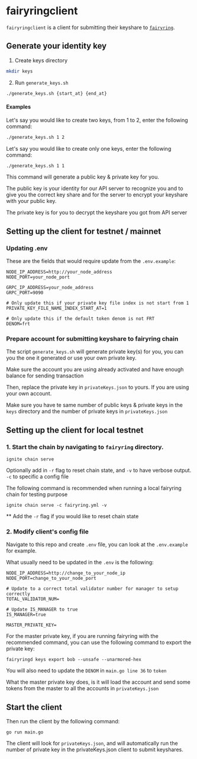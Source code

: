 # fairyringclient

`fairyringclient` is a client for submitting their keyshare to [`fairyring`](https://github.com/FairBlock/fairyring).

## Generate your identity key

1. Create keys directory

```bash
mkdir keys
```

2. Run `generate_keys.sh`

```bash
./generate_keys.sh {start_at} {end_at}
```

#### Examples

Let's say you would like to create two keys, from 1 to 2, enter the following command:

```bash
./generate_keys.sh 1 2
```

Let's say you would like to create only one keys, enter the following command:

```bash
./generate_keys.sh 1 1
```

This command will generate a public key & private key for you.

The public key is your identity for our API server to recognize you and to give you the correct key share and for the server to encrypt your keyshare with your public key.

The private key is for you to decrypt the keyshare you got from API server

## Setting up the client for testnet / mainnet

### Updating .env

These are the fields that would require update from the `.env.example`:

```
NODE_IP_ADDRESS=http://your_node_address
NODE_PORT=your_node_port

GRPC_IP_ADDRESS=your_node_address
GRPC_PORT=9090

# Only update this if your private key file index is not start from 1
PRIVATE_KEY_FILE_NAME_INDEX_START_AT=1

# Only update this if the default token denom is not FRT
DENOM=frt
```

### Prepare account for submitting keyshare to fairyring chain

The script `generate_keys.sh` will generate private key(s) for you, you can you the one it generated or use your own private key.

Make sure the account you are using already activated and have enough balance for sending transaction

Then, replace the private key in `privateKeys.json` to yours. If you are using your own account.

Make sure you have te same number of public keys & private keys in the `keys` directory and the number of private keys in `privateKeys.json`

## Setting up the client for local testnet

### 1. Start the chain by navigating to `fairyring` directory.

```
ignite chain serve
```

Optionally add in `-r` flag to reset chain state, and `-v` to have verbose output. `-c` to specific a config file

The following command is recommended  when running a local fairyring chain for testing purpose

```
ignite chain serve -c fairyring.yml -v
```
** Add the `-r` flag if you would like to reset chain state

### 2. Modify client's config file

Navigate to this repo and create `.env` file, you can look at the `.env.example` for example.

What usually need to be updated in the `.env` is the following:

```
NODE_IP_ADDRESS=http://change_to_your_node_ip
NODE_PORT=change_to_your_node_port

# Update to a correct total validator number for manager to setup correctly
TOTAL_VALIDATOR_NUM=

# Update IS_MANAGER to true
IS_MANAGER=true

MASTER_PRIVATE_KEY=
```

For the master private key, if you are running fairyring with the recommended command, you can use the following command to export the private key:

`fairyringd keys export bob --unsafe --unarmored-hex`

You will also need to update the `DENOM` in `main.go line 36` to `token`

What the master private key does, is it will load the account and send some tokens from the master to all the accounts in `privateKeys.json`

## Start the client

Then run the client by the following command:

```
go run main.go
```

The client will look for `privateKeys.json`, and will automatically run the number of private key in the privateKeys.json client to submit keyshares.
